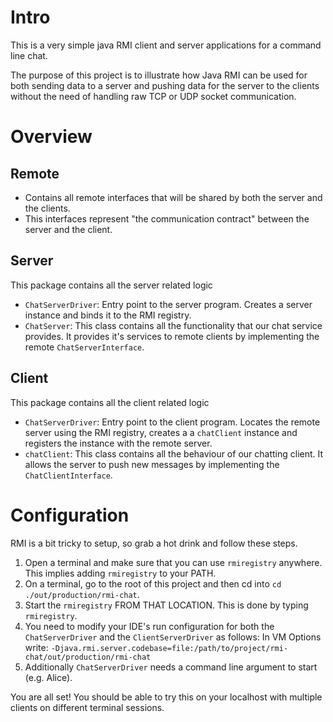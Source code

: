 # Intro
This is a very simple java RMI client and server applications for a command line chat.

The purpose of this project is to illustrate how Java RMI can be used for both sending data to a server and pushing 
data for the server to the clients without the need of handling raw TCP or UDP socket communication.

# Overview
## Remote
- Contains all remote interfaces that will be shared by both the server and the clients.
- This interfaces represent "the communication contract" between the server and the client.

## Server
This package contains all the server related logic
- `ChatServerDriver`: Entry point to the server program. Creates a server instance and binds it to the RMI registry. 
- `ChatServer`: This class contains all the functionality that our chat service provides.  It provides it's services to 
remote clients by implementing the remote `ChatServerInterface`.

## Client
This package contains all the client related logic
- `ChatServerDriver`: Entry point to the client program. Locates the remote server using the RMI registry, creates a
a `chatClient` instance and registers the instance with the remote server. 
- `chatClient`: This class contains all the behaviour of our chatting client.  It allows the server to push new messages
by implementing the `ChatClientInterface`.

# Configuration
RMI is a bit tricky to setup, so grab a hot drink and follow these steps.
1. Open a terminal and make sure that you can use `rmiregistry` anywhere.  This implies adding `rmiregistry` to your PATH.
2. On a terminal, go to the root of this project and then cd into `cd ./out/production/rmi-chat`.
3. Start the `rmiregistry` FROM THAT LOCATION. This is done by typing `rmiregistry`.
4. You need to modify your IDE's run configuration for both the `ChatServerDriver` and the `ClientServerDriver` as follows:
In VM Options write: `-Djava.rmi.server.codebase=file:/path/to/project/rmi-chat/out/production/rmi-chat`
5. Additionally `ChatServerDriver` needs a command line argument to start (e.g. Alice).

You are all set! You should be able to try this on your localhost with multiple clients on different terminal
sessions.